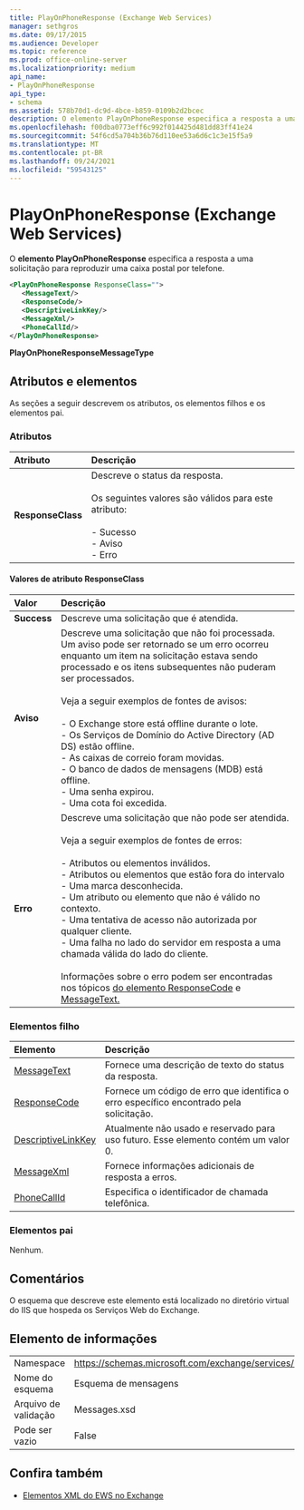 ```yaml
---
title: PlayOnPhoneResponse (Exchange Web Services)
manager: sethgros
ms.date: 09/17/2015
ms.audience: Developer
ms.topic: reference
ms.prod: office-online-server
ms.localizationpriority: medium
api_name:
- PlayOnPhoneResponse
api_type:
- schema
ms.assetid: 578b70d1-dc9d-4bce-b859-0109b2d2bcec
description: O elemento PlayOnPhoneResponse especifica a resposta a uma solicitação para reproduzir uma caixa postal por telefone.
ms.openlocfilehash: f00dba0773eff6c992f014425d481dd83ff41e24
ms.sourcegitcommit: 54f6cd5a704b36b76d110ee53a6d6c1c3e15f5a9
ms.translationtype: MT
ms.contentlocale: pt-BR
ms.lasthandoff: 09/24/2021
ms.locfileid: "59543125"
---
```

# <a name="playonphoneresponse-exchange-web-services"></a>PlayOnPhoneResponse (Exchange Web Services)

O **elemento PlayOnPhoneResponse** especifica a resposta a uma solicitação para reproduzir uma caixa postal por telefone. 
  
```xml
<PlayOnPhoneResponse ResponseClass="">
   <MessageText/>
   <ResponseCode/>
   <DescriptiveLinkKey/>
   <MessageXml/>
   <PhoneCallId/>
</PlayOnPhoneResponse>
```

 **PlayOnPhoneResponseMessageType**
## <a name="attributes-and-elements"></a>Atributos e elementos

As seções a seguir descrevem os atributos, os elementos filhos e os elementos pai.
  
### <a name="attributes"></a>Atributos

|**Atributo**|**Descrição**|
|:-----|:-----|
|**ResponseClass** <br/> | Descreve o status da resposta. <br/><br/>Os seguintes valores são válidos para este atributo:  <br/><br/>- Sucesso  <br/>- Aviso  <br/>- Erro  <br/> |
   
#### <a name="responseclass-attribute-values"></a>Valores de atributo ResponseClass

|**Valor**|**Descrição**|
|:-----|:-----|
|**Success** <br/> |Descreve uma solicitação que é atendida.  <br/> |
|**Aviso** <br/> | Descreve uma solicitação que não foi processada. Um aviso pode ser retornado se um erro ocorreu enquanto um item na solicitação estava sendo processado e os itens subsequentes não puderam ser processados.<br/><br/> Veja a seguir exemplos de fontes de avisos: <br/><br/>- O Exchange store está offline durante o lote.  <br/>- Os Serviços de Domínio do Active Directory (AD DS) estão offline.  <br/>- As caixas de correio foram movidas.  <br/>- O banco de dados de mensagens (MDB) está offline.  <br/>- Uma senha expirou.  <br/>- Uma cota foi excedida.  <br/> |
|**Erro** <br/> | Descreve uma solicitação que não pode ser atendida. <br/><br/>Veja a seguir exemplos de fontes de erros:  <br/><br/>- Atributos ou elementos inválidos.  <br/>- Atributos ou elementos que estão fora do intervalo  <br/>- Uma marca desconhecida.  <br/>- Um atributo ou elemento que não é válido no contexto.  <br/>- Uma tentativa de acesso não autorizada por qualquer cliente.  <br/>- Uma falha no lado do servidor em resposta a uma chamada válida do lado do cliente.  <br/><br/>  Informações sobre o erro podem ser encontradas nos tópicos [do elemento ResponseCode](responsecode.md) e [MessageText.](messagetext.md)  <br/> |
   
### <a name="child-elements"></a>Elementos filho

|**Elemento**|**Descrição**|
|:-----|:-----|
|[MessageText](messagetext.md) <br/> |Fornece uma descrição de texto do status da resposta.  <br/> |
|[ResponseCode](responsecode.md) <br/> |Fornece um código de erro que identifica o erro específico encontrado pela solicitação.  <br/> |
|[DescriptiveLinkKey](descriptivelinkkey.md) <br/> |Atualmente não usado e reservado para uso futuro. Esse elemento contém um valor 0.  <br/> |
|[MessageXml](messagexml.md) <br/> |Fornece informações adicionais de resposta a erros.  <br/> |
|[PhoneCallId](phonecallid.md) <br/> |Especifica o identificador de chamada telefônica.  <br/> |
   
### <a name="parent-elements"></a>Elementos pai

Nenhum.
  
## <a name="remarks"></a>Comentários

O esquema que descreve este elemento está localizado no diretório virtual do IIS que hospeda os Serviços Web do Exchange.
  
## <a name="element-information"></a>Elemento de informações

|||
|:-----|:-----|
|Namespace  <br/> |https://schemas.microsoft.com/exchange/services/2006/messages  <br/> |
|Nome do esquema  <br/> |Esquema de mensagens  <br/> |
|Arquivo de validação  <br/> |Messages.xsd  <br/> |
|Pode ser vazio  <br/> |False  <br/> |
   
## <a name="see-also"></a>Confira também

- [Elementos XML do EWS no Exchange](ews-xml-elements-in-exchange.md)

